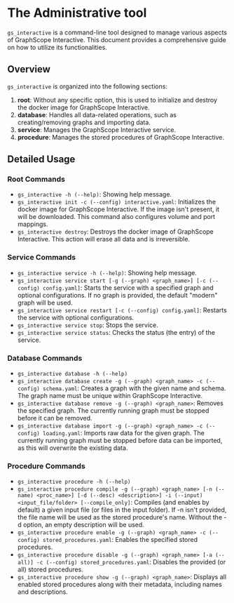 # The Administrative tool
`gs_interactive` is a command-line tool designed to manage various aspects of GraphScope Interactive. This document provides a comprehensive guide on how to utilize its functionalities.

## Overview
`gs_interactive` is organized into the following sections:

1. **root**: Without any specific option, this is used to initialize and destroy the docker image for GraphScope Interactive.
2. **database**: Handles all data-related operations, such as creating/removing graphs and importing data.
3. **service**: Manages the GraphScope Interactive service.
4. **procedure**: Manages the stored procedures of GraphScope Interactive.

## Detailed Usage

### Root Commands
- `gs_interactive -h (--help)`: Showing help message.
- `gs_interactive init -c (--config) interactive.yaml`: Initializes the docker image for GraphScope Interactive. If the image isn't present, it will be downloaded. This command also configures volume and port mappings.
- `gs_interactive destroy`: Destroys the docker image of GraphScope Interactive. This action will erase all data and is irreversible.

### Service Commands
- `gs_interactive service -h (--help)`: Showing help message.
- `gs_interactive service start [-g (--graph) <graph_name>] [-c (--config) config.yaml]`: Starts the service with a specified graph and optional configurations. If no graph is provided, the default "modern" graph will be used.
- `gs_interactive service restart [-c (--config) config.yaml]`: Restarts the service with optional configurations.
- `gs_interactive service stop`: Stops the service.
- `gs_interactive service status`: Checks the status (the entry) of the service.

### Database Commands
- `gs_interactive database -h (--help)`
- `gs_interactive database create -g (--graph) <graph_name> -c (--config) schema.yaml`: Creates a graph with the given name and schema. The graph name must be unique within GraphScope Interactive.
- `gs_interactive database remove -g (--graph) <graph_name>`: Removes the specified graph. The currently running graph must be stopped before it can be removed.
- `gs_interactive database import -g (--graph) <graph_name> -c (--config) loading.yaml`: Imports raw data for the given graph. The currently running graph must be stopped before data can be imported, as this will overwrite the existing data.

### Procedure Commands
- `gs_interactive procedure -h (--help)`
- `gs_interactive procedure compile -g (--graph) <graph_name> [-n (--name) <proc_name>] [-d (--desc) <description>] -i (--input) <input_file/folder> [--compile_only]`: Compiles (and enables by default) a given input file (or files in the input folder). If -n isn't provided, the file name will be used as the stored procedure's name. Without the -d option, an empty description will be used.
- `gs_interactive procedure enable -g (--graph) <graph_name> -c (--config) stored_procedures.yaml`: Enables the specified stored procedures.
- `gs_interactive procedure disable -g (--graph) <graph_name> [-a (--all)] -c (--config) stored_procedures.yaml`: Disables the provided (or all) stored procedures.
- `gs_interactive procedure show -g (--graph) <graph_name>`: Displays all enabled stored procedures along with their metadata, including names and descriptions.